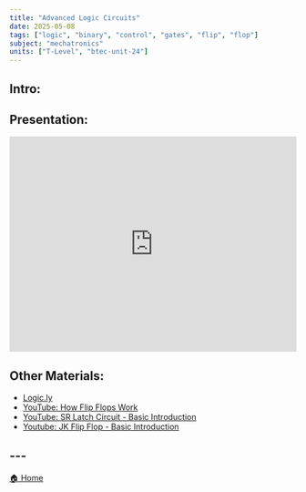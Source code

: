 ```yaml
---
title: "Advanced Logic Circuits"
date: 2025-05-08
tags: ["logic", "binary", "control", "gates", "flip", "flop"]
subject: "mechatronics"
units: ["T-Level", "btec-unit-24"]
---
```


## Intro:

## Presentation:

<div style="position: relative; width: 100%; height: 0; padding-top: 75%;">
    <iframe src="https://EngineeringShare.github.io/engineering-hub/presentations/Advanced Logic Gates.pdf" 
        style="position: absolute; top: 0; left: 0; width: 100%; height: 100%; border: none;">
    </iframe>
</div>

## Other Materials:
* [Logic.ly](https://logic.ly/)
* [YouTube: How Flip Flops Work](https://youtu.be/Hi7rK0hZnfc?si=WmR7XNM2awXWCW6P)
* [YouTube: SR Latch Circuit - Basic Introduction](https://www.youtube.com/watch?v=L5V1IxFhq0k)
* [Youtube: JK Flip Flop - Basic Introduction](https://youtu.be/Soj8BfhEdy4?si=3zJOOd_BpGjjA76a)

## ---

<a href="https://engineeringshare.github.io/engineering-hub">🏠 Home</a>
